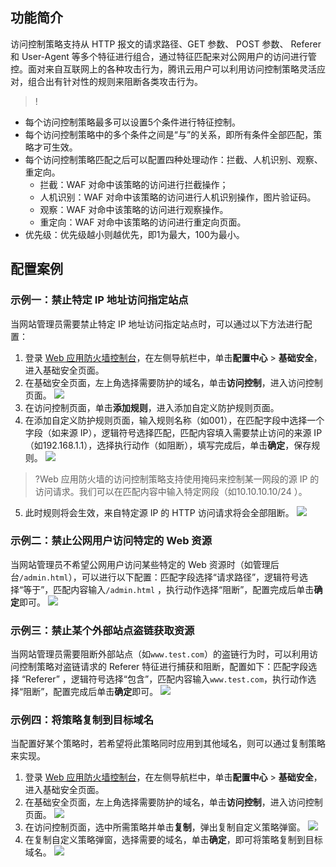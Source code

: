 ## 功能简介
访问控制策略支持从 HTTP 报文的请求路径、GET 参数、 POST 参数、 Referer 和 User-Agent 等多个特征进行组合，通过特征匹配来对公网用户的访问进行管控。面对来自互联网上的各种攻击行为，腾讯云用户可以利用访问控制策略灵活应对，组合出有针对性的规则来阻断各类攻击行为。
>!
- 每个访问控制策略最多可以设置5个条件进行特征控制。
- 每个访问控制策略中的多个条件之间是“与”的关系，即所有条件全部匹配，策略才可生效。
- 每个访问控制策略匹配之后可以配置四种处理动作：拦截、人机识别、观察、重定向。
   - 拦截：WAF 对命中该策略的访问进行拦截操作；
   - 人机识别：WAF 对命中该策略的访问进行人机识别操作，图片验证码。
   - 观察：WAF 对命中该策略的访问进行观察操作。
   - 重定向：WAF 对命中该策略的访问进行重定向页面。
- 优先级：优先级越小则越优先，即1为最大，100为最小。


## 配置案例
### 示例一：禁止特定 IP 地址访问指定站点
当网站管理员需要禁止特定 IP 地址访问指定站点时，可以通过以下方法进行配置：
1. 登录 [Web 应用防火墙控制台](https://console.cloud.tencent.com/guanjia)，在左侧导航栏中，单击**配置中心** > **基础安全**，进入基础安全页面。
2. 在基础安全页面，左上角选择需要防护的域名，单击**访问控制**，进入访问控制页面。
![](https://qcloudimg.tencent-cloud.cn/raw/4e0bfe086ab74a4f7585b7c9c6dbb019.png)
3. 在访问控制页面，单击**添加规则**，进入添加自定义防护规则页面。
4. 在添加自定义防护规则页面，输入规则名称（如001），在匹配字段中选择一个字段（如来源 IP），逻辑符号选择匹配，匹配内容填入需要禁止访问的来源 IP（如192.168.1.1），选择执行动作（如阻断），填写完成后，单击**确定**，保存规则。
![](https://qcloudimg.tencent-cloud.cn/raw/629552cefeea6411bb4e46e235022c2f.png)
>?Web 应用防火墙的访问控制策略支持使用掩码来控制某一网段的源 IP 的访问请求。我们可以在匹配内容中输入特定网段（如10.10.10.10/24 ）。
>
5. 此时规则将会生效，来自特定源 IP 的 HTTP 访问请求将会全部阻断。
![](https://qcloudimg.tencent-cloud.cn/raw/4595bb56f17b1be2f1d05582808b05aa.png)

### 示例二：禁止公网用户访问特定的 Web 资源
当网站管理员不希望公网用户访问某些特定的 Web 资源时（如管理后台`/admin.html`），可以进行以下配置：匹配字段选择“请求路径”，逻辑符号选择“等于”，匹配内容输入`/admin.html` ，执行动作选择“阻断”，配置完成后单击**确定**即可。
![](https://qcloudimg.tencent-cloud.cn/raw/d3df189be45dd9c979052722ca80afe9.png)

### 示例三：禁止某个外部站点盗链获取资源
当网站管理员需要阻断外部站点（如`www.test.com`）的盗链行为时，可以利用访问控制策略对盗链请求的 Referer 特征进行捕获和阻断，配置如下：匹配字段选择 “Referer” ，逻辑符号选择“包含”，匹配内容输入`www.test.com`，执行动作选择“阻断”，配置完成后单击**确定**即可。
![](https://qcloudimg.tencent-cloud.cn/raw/b2ab7782d468043b312185508ed23998.png)


### 示例四：将策略复制到目标域名
当配置好某个策略时，若希望将此策略同时应用到其他域名，则可以通过复制策略来实现。
1. 登录 [Web 应用防火墙控制台](https://console.cloud.tencent.com/guanjia)，在左侧导航栏中，单击**配置中心** > **基础安全**，进入基础安全页面。
2. 在基础安全页面，左上角选择需要防护的域名，单击**访问控制**，进入访问控制页面。
![](https://qcloudimg.tencent-cloud.cn/raw/4e0bfe086ab74a4f7585b7c9c6dbb019.png)
2. 在访问控制页面，选中所需策略并单击**复制**，弹出复制自定义策略弹窗。
![](https://qcloudimg.tencent-cloud.cn/raw/cb9f345b808022855df2784e3ba56845.png)
3. 在复制自定义策略弹窗，选择需要的域名，单击**确定**，即可将策略复制到目标域名。
![](https://qcloudimg.tencent-cloud.cn/raw/d550cf1938f2f7737e642f70215b5b10.png)
